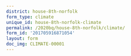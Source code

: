 ```yaml
---
district: house-8th-norfolk
form_type: climate
unique_id: house-8th-norfolk-climate
permalink: /2020bq/house-8th-norfolk/climate/
form_id: '201705916871054'
layout: form
doc_img: CLIMATE-00001
---
```

